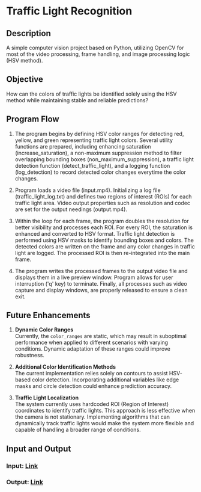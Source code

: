 # Traffic Light Recognition

## Description
A simple computer vision project based on Python, utilizing OpenCV for most of the video processing, frame handling, and image processing logic (HSV method).

## Objective
How can the colors of traffic lights be identified solely using the HSV method while maintaining stable and reliable predictions?

## Program Flow
1. The program begins by defining HSV color ranges for detecting red, yellow, and green representing traffic light colors. Several utility functions are prepared, including enhancing saturation (increase_saturation), a non-maximum suppression method to filter overlapping bounding boxes (non_maximum_suppression), a traffic light detection function (detect_traffic_light), and a logging function (log_detection) to record detected color changes everytime the color changes.

2. Program loads a video file (input.mp4). Initializing a log file (traffic_light_log.txt) and defines two regions of interest (ROIs) for each traffic light area. Video output properties such as resolution and codec are set for the output needings (output.mp4).

3. Within the loop for each frame, the program doubles the resolution for better visibility and processes each ROI. For every ROI, the saturation is enhanced and converted to HSV format. Traffic light detection is performed using HSV masks to identify bounding boxes and colors. The detected colors are written on the frame and any color changes in traffic light are logged. The processed ROI is then re-integrated into the main frame.

4. The program writes the processed frames to the output video file and displays them in a live preview window. Program allows for user interruption ('q' key) to terminate. Finally, all processes such as video capture and display windows, are properly released to ensure a clean exit.

## Future Enhancements
1. **Dynamic Color Ranges**  
   Currently, the `color_ranges` are static, which may result in suboptimal performance when applied to different scenarios with varying conditions. Dynamic adaptation of these ranges could improve robustness.

2. **Additional Color Identification Methods**  
   The current implementation relies solely on contours to assist HSV-based color detection. Incorporating additional variables like edge masks and circle detection could enhance prediction accuracy.

3. **Traffic Light Localization**  
   The system currently uses hardcoded ROI (Region of Interest) coordinates to identify traffic lights. This approach is less effective when the camera is not stationary. Implementing algorithms that can dynamically track traffic lights would make the system more flexible and capable of handling a broader range of conditions.

## Input and Output
### Input: [Link](https://drive.google.com/file/d/1-SKPkE74Xq8BtRSePhprVGyY2TUbi3in/view?usp=sharing)
### Output: [Link](https://drive.google.com/file/d/1-mEzTlYOO3tCcXRRk1kyzRQQUp62e42k/view?usp=sharing)
